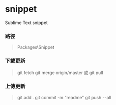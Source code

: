 # snippet
Sublime Text snippet
### 路徑
> Packages\Snippet

### 下載更新
> git fetch
> git merge origin/master
> 或
> git pull

### 上傳更新
> git add .
> git commit -m "readme"
> git push --all

